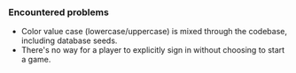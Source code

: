 ### Encountered problems

* Color value case (lowercase/uppercase) is mixed through the codebase, including database seeds.
* There's no way for a player to explicitly sign in without choosing to start a game.
